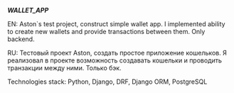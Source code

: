 *******WALLET_APP*******

EN: Aston`s test project, construct simple wallet app. I implemented ability to create new wallets and provide transactions between them. Only backend.


RU: Тестовый проект Aston, создать простое приложение кошельков. Я реализовал в проекте возможность создавать кошельки и проводить транзакции между ними. Только бэк.

Technologies stack: Python, Django, DRF, Django ORM, PostgreSQL
